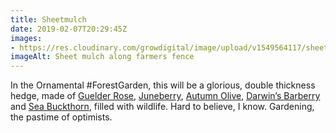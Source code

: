 ```yaml
---
title: Sheetmulch
date: 2019-02-07T20:29:45Z
images: 
- https://res.cloudinary.com/growdigital/image/upload/v1549564117/sheetmulch-EF6898D1.jpg
imageAlt: Sheet mulch along farmers fence
---
```


In the Ornamental #ForestGarden, this will be a glorious, double thickness hedge, made of [Guelder Rose](https://www.pfaf.org/user/Plant.aspx?LatinName=viburnum+opulus), [Juneberry](https://pfaf.org/user/plant.aspx?latinname=Amelanchier+canadensis), [Autumn Olive](https://pfaf.org/user/plant.aspx?latinname=Elaeagnus+umbellata), [Darwin’s Barberry](https://pfaf.org/user/plant.aspx?latinname=Berberis+darwinii) and [Sea Buckthorn](https://pfaf.org/user/plant.aspx?latinname=Hippophae+rhamnoides), filled with wildlife. Hard to believe, I know. Gardening, the pastime of optimists.
